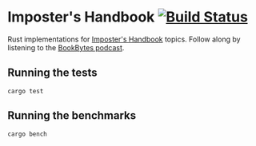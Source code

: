 # Imposter's Handbook [![Build Status](https://travis-ci.org/statianzo/imposters.svg?branch=master)](https://travis-ci.org/statianzo/imposters)
Rust implementations for [Imposter's Handbook][1] topics. Follow along by listening to the [BookBytes podcast][2].

## Running the tests

```
cargo test
```

## Running the benchmarks

```
cargo bench
```

[1]: https://bigmachine.io/products/the-imposters-handbook/
[2]: https://www.orbit.fm/bookbytes/
